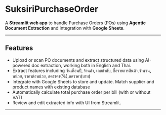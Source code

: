 #  SuksiriPurchaseOrder

A **Streamlit web app** to handle Purchase Orders (POs) using **Agentic Document Extraction** and integration with **Google Sheets**.

---

##  Features

- Upload or scan PO documents and extract structured data using AI-powered doc extraction, working both in English and Thai.
- Extract features including วันเดือนปี, ร้านค้า, เลขกำกับ, ชื่อรายการสินค้า,จำนวน, หน่วย, ราคาต่อหน่วย, ลดราคา(%),ลดราคา(บาท)
- Integrate with Google Sheets to store and update. Match supplier and product names with existing database
- Automatically calculate total purchase order per bill (with or without VAT)
- Review and edit extracted info with UI from Streamlit.

---
